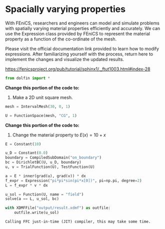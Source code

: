 # Spacially varying properties

With FEniCS, researchers and engineers can model and simulate problems with spatially varying material properties efficiently and accurately. We can use the Expression class provided by FEniCS to represent the material property as a function of the co-ordinate of the mesh.

Please visit the official documentation link provided to learn how to modify expressions. After familiarizing yourself with the process, return here to implement the changes and visualize the updated results.

https://fenicsproject.org/pub/tutorial/sphinx1/._ftut1003.html#index-28


```python
from dolfin import *
```

**Change this portion of the code to:**
1. Make a 2D unit square mesh.


```python
mesh = IntervalMesh(30, 0, 1)
```


```python
U = FunctionSpace(mesh, "CG", 1)
```

**Change this portion of the code to:**
1. Change the material property to $E(x) = 10 + x$


```python
E = Constant(10)
```


```python
u_D = Constant(0.0)
boundary = CompiledSubDomain("on_boundary")
bc = DirichletBC(U, u_D, boundary)
u, v = TrialFunction(U), TestFunction(U)

a = E * inner(grad(u), grad(v)) * dx
f_expr = Expression("pi*pi*sin(pi*x[0])", pi=np.pi, degree=2)
L = f_expr * v * dx

u_sol = Function(U, name = "field")
solve(a == L, u_sol, bc)

with XDMFFile("output/result.xdmf") as outfile:
    outfile.write(u_sol)
```

    Calling FFC just-in-time (JIT) compiler, this may take some time.



```python

```
